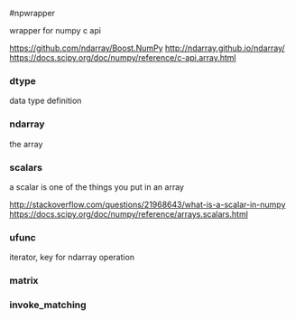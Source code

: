#npwrapper

wrapper for numpy c api

https://github.com/ndarray/Boost.NumPy
http://ndarray.github.io/ndarray/
https://docs.scipy.org/doc/numpy/reference/c-api.array.html

### dtype

data type definition

### ndarray

the array

### scalars

a scalar is one of the things you put in an array

http://stackoverflow.com/questions/21968643/what-is-a-scalar-in-numpy
https://docs.scipy.org/doc/numpy/reference/arrays.scalars.html

### ufunc

iterator, key for ndarray operation

### matrix

### invoke_matching